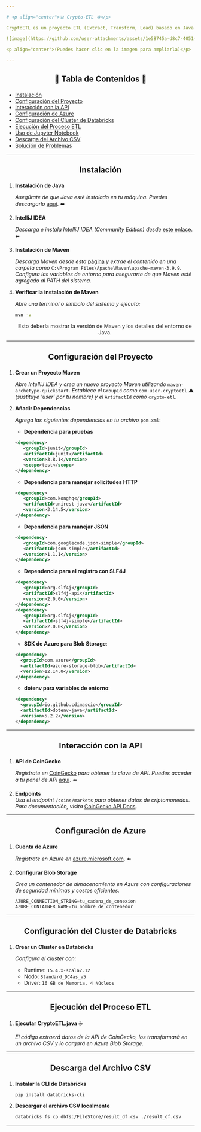 ```yaml
---

# <p align="center">📊 Crypto-ETL ♻️</p>

CryptoETL es un proyecto ETL (Extract, Transform, Load) basado en Java que obtiene datos de criptomonedas de la API de CoinGecko 🦎, los procesa y luego almacena los resultados en un archivo CSV. Posteriormente, los datos se analizan en Azure Databricks para obtener información, y el proceso concluye utilizando la CLI de Databricks para descargar el archivo CSV localmente para su uso posterior o generación de informes. Este proyecto demuestra habilidades en ingeniería de datos, uso del lenguaje Java, interacción con APIs, almacenamiento en Azure y análisis de datos con Databricks (utilizando Jupyter Notebooks) y la CLI de Databricks para una gestión eficiente de archivos.

![image](https://github.com/user-attachments/assets/1e58745a-d8c7-4051-84de-350559c42cad)

<p align="center">(Puedes hacer clic en la imagen para ampliarla)</p>

---
```


## <p align="center">📃 Tabla de Contenidos 📃</p>
- [Instalación](#instalacion)
- [Configuración del Proyecto](#configuracion-del-proyecto)
- [Interacción con la API](#interaccion-con-la-api)
- [Configuración de Azure](#configuracion-de-azure)
- [Configuración del Cluster de Databricks](#configuracion-del-cluster-de-databricks)
- [Ejecución del Proceso ETL](#ejecucion-del-proceso-etl)
- [Uso de Jupyter Notebook](#uso-de-jupyter-notebook)
- [Descarga del Archivo CSV](#descarga-del-archivo-csv)
- [Solución de Problemas](#solucion-de-problemas)

---

## <p align="center">Instalación</p>

1. **Instalación de Java**
   
   _Asegúrate de que Java esté instalado en tu máquina. Puedes descargarlo_ [aquí](https://www.oracle.com/java/technologies/javase-downloads.html). ⬅️

2. **IntelliJ IDEA**
    
   _Descarga e instala IntelliJ IDEA (Community Edition) desde_ [este enlace](https://www.jetbrains.com/idea/). ⬅️

3. **Instalación de Maven**
   
   _Descarga Maven desde esta_ [página](https://maven.apache.org/download.cgi) _y extrae el contenido en una carpeta como_ `C:\Program Files\Apache\Maven\apache-maven-3.9.9`. _Configura las variables de entorno para asegurarte de que Maven esté agregado al PATH del sistema._

4. **Verificar la instalación de Maven**
   
   _Abre una terminal o símbolo del sistema y ejecuta:_
   ```bash
   mvn -v
   ```
   <p align="center">Esto debería mostrar la versión de Maven y los detalles del entorno de Java.</p>

---

## <p align="center">Configuración del Proyecto</p>

1. **Crear un Proyecto Maven**
   
   _Abre IntelliJ IDEA y crea un nuevo proyecto Maven utilizando_ `maven-archetype-quickstart`. _Establece el_ `GroupId` _como_ `com.user.cryptoetl` ⚠️ _(sustituye 'user' por tu nombre) y el_ `ArtifactId` _como_ `crypto-etl`.

2. **Añadir Dependencias**
   
   _Agrega las siguientes dependencias en tu archivo_ `pom.xml`:

   - **Dependencia para pruebas**
   ```xml
   <dependency>
      <groupId>junit</groupId>
      <artifactId>junit</artifactId>
      <version>3.8.1</version>
      <scope>test</scope>
   </dependency>
   ```
   
   - **Dependencia para manejar solicitudes HTTP**
   ```xml
   <dependency>
      <groupId>com.konghq</groupId>
      <artifactId>unirest-java</artifactId>
      <version>3.14.5</version>
   </dependency>
   ```
   
   - **Dependencia para manejar JSON**
   ```xml
   <dependency>
      <groupId>com.googlecode.json-simple</groupId>
      <artifactId>json-simple</artifactId>
      <version>1.1.1</version>
   </dependency>
   ```

   - **Dependencia para el registro con SLF4J**
   ```xml
   <dependency>
      <groupId>org.slf4j</groupId>
      <artifactId>slf4j-api</artifactId>
      <version>2.0.0</version>
   </dependency>
   <dependency>
      <groupId>org.slf4j</groupId>
      <artifactId>slf4j-simple</artifactId>
      <version>2.0.0</version>
   </dependency>
   ```
   
   - **SDK de Azure para Blob Storage**:
   ```xml
   <dependency>
     <groupId>com.azure</groupId>
     <artifactId>azure-storage-blob</artifactId>
     <version>12.14.0</version>
   </dependency>
   ```

   - **dotenv para variables de entorno**:
   ```xml
   <dependency>
     <groupId>io.github.cdimascio</groupId>
     <artifactId>dotenv-java</artifactId>
     <version>5.2.2</version>
   </dependency>
   ```

---

## <p align="center">Interacción con la API</p>

1. **API de CoinGecko**
   
   _Regístrate en_ [CoinGecko](https://www.coingecko.com/en/api) _para obtener tu clave de API. Puedes acceder a tu panel de API_ [aquí](https://www.coingecko.com/en/developers/dashboard). ⬅️

2. **Endpoints**  
   _Usa el endpoint_ `/coins/markets` _para obtener datos de criptomonedas. Para documentación, visita_ [CoinGecko API Docs](https://docs.coingecko.com/v3.0.1/reference/coins-markets).

---

## <p align="center">Configuración de Azure</p>

1. **Cuenta de Azure**
    
   _Regístrate en Azure en_ [azure.microsoft.com](https://azure.microsoft.com). ⬅️

2. **Configurar Blob Storage**
   
   _Crea un contenedor de almacenamiento en Azure con configuraciones de seguridad mínimas y costos eficientes._
   
   ```java
   AZURE_CONNECTION_STRING=tu_cadena_de_conexion
   AZURE_CONTAINER_NAME=tu_nombre_de_contenedor
   ```

---

## <p align="center">Configuración del Cluster de Databricks</p>

1. **Crear un Cluster en Databricks**
   
   _Configura el cluster con:_
   - Runtime: `15.4.x-scala2.12`
   - Nodo: `Standard_DC4as_v5`
   - Driver: `16 GB de Memoria, 4 Núcleos`

---

## <p align="center">Ejecución del Proceso ETL</p>

1. **Ejecutar CryptoETL.java** ☕
   
   _El código extraerá datos de la API de CoinGecko, los transformará en un archivo CSV y lo cargará en Azure Blob Storage._

---

## <p align="center">Descarga del Archivo CSV</p>

1. **Instalar la CLI de Databricks**
   ```bash
   pip install databricks-cli
   ```

2. **Descargar el archivo CSV localmente**
   ```bash
   databricks fs cp dbfs:/FileStore/result_df.csv ./result_df.csv
   ```

---
